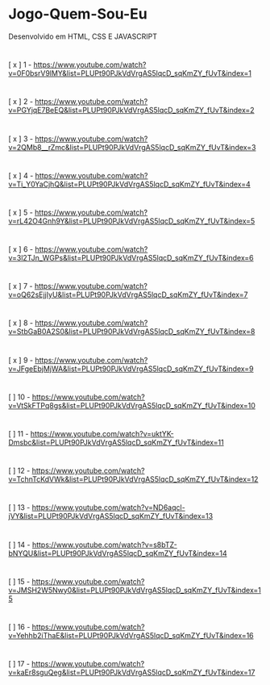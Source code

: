 # Jogo-Quem-Sou-Eu
Desenvolvido em HTML, CSS E JAVASCRIPT 
#
[ x ] 1 - https://www.youtube.com/watch?v=0F0bsrV9lMY&list=PLUPt90PJkVdVrgAS5lqcD_sqKmZY_fUvT&index=1
#
[ x ] 2 - https://www.youtube.com/watch?v=PGYjqE7BeEQ&list=PLUPt90PJkVdVrgAS5lqcD_sqKmZY_fUvT&index=2
#
[ x ] 3 - https://www.youtube.com/watch?v=2QMb8__rZmc&list=PLUPt90PJkVdVrgAS5lqcD_sqKmZY_fUvT&index=3
#
[ x ] 4 - https://www.youtube.com/watch?v=Ti_Y0YaCjhQ&list=PLUPt90PJkVdVrgAS5lqcD_sqKmZY_fUvT&index=4
#
[ x ] 5 - https://www.youtube.com/watch?v=rL42O4Gnh9Y&list=PLUPt90PJkVdVrgAS5lqcD_sqKmZY_fUvT&index=5
#
[ x ] 6 - https://www.youtube.com/watch?v=3l2TJn_WGPs&list=PLUPt90PJkVdVrgAS5lqcD_sqKmZY_fUvT&index=6
#
[ x ] 7 - https://www.youtube.com/watch?v=oQ62sEjjIyU&list=PLUPt90PJkVdVrgAS5lqcD_sqKmZY_fUvT&index=7
#
[ x ] 8 - https://www.youtube.com/watch?v=StbGaB0A2S0&list=PLUPt90PJkVdVrgAS5lqcD_sqKmZY_fUvT&index=8
#
[ x ] 9 - https://www.youtube.com/watch?v=JFgeEbjMjWA&list=PLUPt90PJkVdVrgAS5lqcD_sqKmZY_fUvT&index=9
#
[ ] 10 - https://www.youtube.com/watch?v=VtSkFTPq8gs&list=PLUPt90PJkVdVrgAS5lqcD_sqKmZY_fUvT&index=10
#
[ ] 11 - https://www.youtube.com/watch?v=uktYK-Dmsbc&list=PLUPt90PJkVdVrgAS5lqcD_sqKmZY_fUvT&index=11 
#
[ ] 12 - https://www.youtube.com/watch?v=TchnTcKdVWk&list=PLUPt90PJkVdVrgAS5lqcD_sqKmZY_fUvT&index=12
#
[ ] 13 - https://www.youtube.com/watch?v=ND6aqcl-jVY&list=PLUPt90PJkVdVrgAS5lqcD_sqKmZY_fUvT&index=13
#
[ ] 14 - https://www.youtube.com/watch?v=s8bTZ-bNYQU&list=PLUPt90PJkVdVrgAS5lqcD_sqKmZY_fUvT&index=14
#
[ ] 15 - https://www.youtube.com/watch?v=JMSH2W5Nwy0&list=PLUPt90PJkVdVrgAS5lqcD_sqKmZY_fUvT&index=15
#
[ ] 16 - https://www.youtube.com/watch?v=Yehhb2iThaE&list=PLUPt90PJkVdVrgAS5lqcD_sqKmZY_fUvT&index=16
#
[ ] 17 - https://www.youtube.com/watch?v=kaEr8sguQeg&list=PLUPt90PJkVdVrgAS5lqcD_sqKmZY_fUvT&index=17

